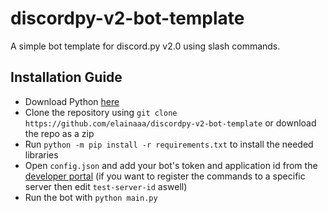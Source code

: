# discordpy-v2-bot-template
A simple bot template for discord.py v2.0 using slash commands.

## Installation Guide
* Download Python [here](https://python.org/downloads)
* Clone the repository using `git clone https://github.com/elainaaa/discordpy-v2-bot-template` or download the repo as a zip
* Run `python -m pip install -r requirements.txt` to install the needed libraries
* Open `config.json` and add your bot's token and application id from the [developer portal](https://discord.com/developers/applications) (if you want to register the commands to a specific server then edit `test-server-id` aswell)
* Run the bot with `python main.py`
